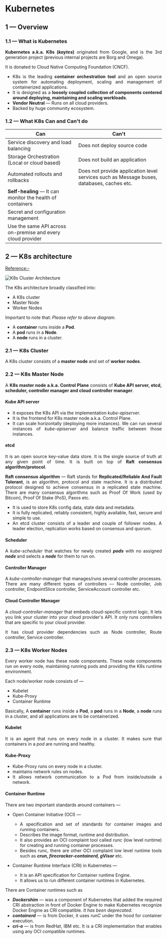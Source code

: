 <div style="text-align: justify">

# Kubernetes

## 1 — Overview


### 1.1 — What is Kubernetes

**Kubernetes a.k.a. K8s (_kaytes_)** originated from Google, and is the 3rd generation project (previous internal projects are Borg and Omega).

It is donated to Cloud Native Computing Foundation (CNCF).

- K8s is the leading **container orchestration tool** and an open source system for automating deployment, scaling and management of containerized applications.
- It is designed as a **loosely coupled collection of components centered around deploying, maintaining and scaling workloads**.
- **Vendor Neutral** — Runs on all cloud providers.
- Backed by huge community ecosystem.

### 1.2 — What K8s Can and Can't do



| **Can**                                                     | **Can't**                                                                                 |
|-------------------------------------------------------------|-------------------------------------------------------------------------------------------|
| Service discovery and load balancing                        | Does not deploy source code                                                               |
| Storage Orchestration (Local or cloud based)                | Does not build an application                                                             |
| Automated rollouts and rollbacks                            | Does not provide application level services such as Message buses, databases, caches etc. |
| **Self-healing** — It can monitor the health of containers  |                                                                                           |
| Secret and configuration management                         |                                                                                           |
| Use the same API across on-premise and every cloud provider |                                                                                           |


## 2 — K8s architecture

[Reference:-](https://kubernetes.io/docs/concepts/architecture/)

<img src="https://kubernetes.io/images/docs/kubernetes-cluster-architecture.svg" alt="K8s Cluster Architecture" />

The K8s architecture broadly classified into:

- A K8s cluster
- Master Node
- Worker Nodes

Important to note that: _Please refer to above diagram_.

- A **container** runs inside a **Pod**. 
- A **pod** runs in a **Node**.
- A **node** runs in a cluster.


### 2.1 — K8s Cluster

A K8s cluster consists of a **master node** and set of **worker nodes**.

### 2.2 — K8s Master Node

A **K8s master node a.k.a. Control Plane** consists of **Kube API server, etcd, scheduler, controller manager and cloud controller manager**.

#### **Kube API server** 

- It exposes the K8s API via the implementation _kube-apiserver_. 
- It is the frontend for K8s master node a.k.a. Control Plane.
- It can scale horizontally (deploying more instances). We can run several instances of _kube-apiserver_ and balance traffic between those instances.


#### **etcd**

It is an open source key-value data store. 
It is the single source of truth at any given point of time.
It is built on top of **Raft consensus algorithm/protocol**. 

**Raft consensus algorithm** 
— Raft stands for **Replicated/Reliable And Fault Tolerant**,
is an algorithm, protocol and state machine.
It is a distributed protocol designed to achieve consensus in a 
replicated state machine. There are many consensus algorithms such as
Proof Of Work (used by Bitcoin), Proof Of Stake (PoS), Paxos etc.



- It is used to store K8s config data, state data and metadata.
- It is fully replicated, reliably consistent, highly available, fast, secure and simple to use. 
- An etcd cluster consists of a leader and couple of follower nodes. A leader election, replication works based on consensus and quorum.


#### **Scheduler**

A _kube-scheduler_ that watches for newly created _**pods**_ with no assigned **_node_** and selects a **_node_** for them to run on.


#### **Controller Manager**

A _kube-controller-manager_ that manages/runs several controller processes.
There are many different types of controllers  — Node controller, Job controller, EndpointSlice controller, ServiceAccount controller etc.

#### **Cloud Controller Manager**

A _cloud-controller-manager_ that embeds cloud-specific control logic. 
It lets you link your cluster into your cloud provider's API.
It only runs controllers that are specific to your cloud provider.

It has cloud provider dependencies such as Node controller, Route controller, Service controller.

### 2.3 — K8s Worker Nodes

Every worker node has these node components.
These node components run on every node, 
maintaining running pods and providing the K8s runtime environment.

Each node/worker node consists of —
- Kubelet
- Kube-Proxy
- Container Runtime

Basically, A **container** runs inside a **Pod**, 
a **pod** runs in a **Node**,
a **node** runs in a cluster, 
and all applications are to be containerized.

#### **Kubelet**

It is an agent that runs on every node in a cluster. 
It makes sure that
containers in a _pod_ are running and healthy.

#### **Kube-Proxy**

- Kube-Proxy runs on every node in a cluster. 
- maintains network rules on nodes.
- It allows network communication to a Pod from inside/outside a network.

#### **Container Runtime**

There are two important standards around containers — 

- Open Container Initiative (OCI) — 
  - A specification and set of standards for container images and running containers.
  - Describes the image format, runtime and distribution.
  - It also provides an OCI complaint tool called _runc_ (low level runtime) for creating and running container processes.
  - Besides runc, there are other OCI complaint low level runtime tools such as **_crun, firecracker-containerd, gVisor_** etc.

- Container Runtime Interface (CRI) in Kubernetes —
  - It is an API specification for Container runtime Engine.
  - It allows us to run different container runtimes in Kubernetes. 

There are Container runtimes such as 
- **_Dockershim_** — was a component of Kubernetes that added the required CRI abstraction in front of Docker Engine to make Kubernetes recognize Docker Engine as CRI compatible. _It has been deprecated_.
- **_containerd_** — is from Docker, it uses _runC_ under the hood for container execution.
- _**cri-o**_ — is from RedHat, IBM etc. It is a CRI implementation that enables using any OCI compatible runtimes.


</div>